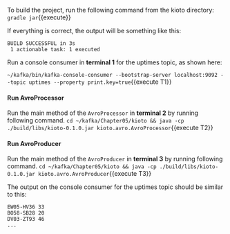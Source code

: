 To build the project, run the following command from the kioto directory:
`gradle jar`{{execute}} 

If everything is correct, the output will be something like this:

```
BUILD SUCCESSFUL in 3s
 1 actionable task: 1 executed
```

Run a console consumer in **terminal 1** for the uptimes topic, as shown here:

`~/kafka/bin/kafka-console-consumer --bootstrap-server localhost:9092 --topic uptimes --property print.key=true`{{execute T1}} 

#### Run AvroProcessor
Run the main method of the `AvroProcessor` in **terminal 2** by running following command.
`cd ~/kafka/Chapter05/kioto && java -cp ./build/libs/kioto-0.1.0.jar kioto.avro.AvroProcessor`{{execute T2}} 


#### Run AvroProducer
Run the main method of the `AvroProducer` in **terminal 3** by running following command.
`cd ~/kafka/Chapter05/kioto && java -cp ./build/libs/kioto-0.1.0.jar kioto.avro.AvroProducer`{{execute T3}} 


The output on the console consumer for the uptimes topic should be similar to this:
```
EW05-HV36 33
BO58-SB28 20
DV03-ZT93 46
...
```
